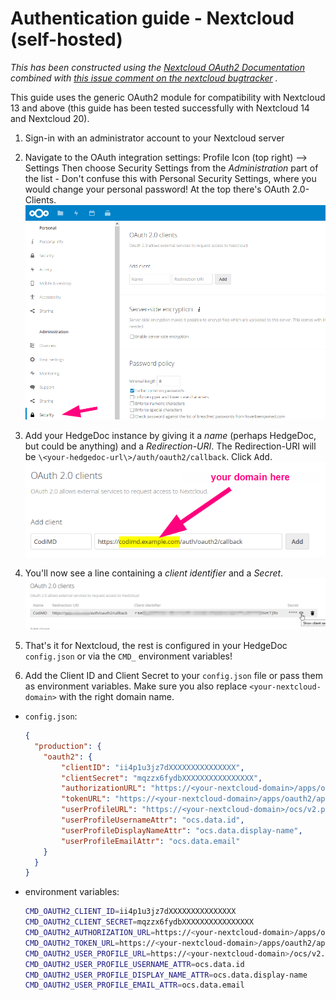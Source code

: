 # Authentication guide - Nextcloud (self-hosted)

*This has been constructed using
the [Nextcloud OAuth2 Documentation](https://docs.nextcloud.com/server/14/admin_manual/configuration_server/oauth2.html?highlight=oauth2)
combined
with [this issue comment on the nextcloud bugtracker](https://github.com/nextcloud/server/issues/5694#issuecomment-314761326)
.*

This guide uses the generic OAuth2 module for compatibility with Nextcloud 13 and above (this guide has been tested
successfully with Nextcloud 14 and Nextcloud 20).

1. Sign-in with an administrator account to your Nextcloud server

2. Navigate to the OAuth integration settings: Profile Icon (top right) --> Settings
   Then choose Security Settings from the *Administration* part of the list - Don't confuse this with Personal Security Settings, where you would change your personal password!
   At the top there's OAuth 2.0-Clients.  
   ![Where to find OAuth2 in Nextcloud](../../images/auth/nextcloud-oauth2-1-settings.png)

3. Add your HedgeDoc instance by giving it a *name* (perhaps HedgeDoc, but could be anything) and a *Redirection-URI*. The Redirection-URI will be `\<your-hedgedoc-url\>/auth/oauth2/callback`. Click <kbd>Add</kbd>.  
   ![Adding a client to Nextcloud](../../images/auth/nextcloud-oauth2-2-client-add.png)


4. You'll now see a line containing a *client identifier* and a *Secret*.
   ![Successfully added OAuth2-client](../../images/auth/nextcloud-oauth2-3-clientid-secret.png)

5. That's it for Nextcloud, the rest is configured in your HedgeDoc `config.json` or via the `CMD_` environment
   variables!

6. Add the Client ID and Client Secret to your `config.json` file or pass them as environment variables. Make sure you
   also replace `<your-nextcloud-domain>` with the right domain name.
  - `config.json`:

    ```json
    {
      "production": {
        "oauth2": {
            "clientID": "ii4p1u3jz7dXXXXXXXXXXXXXXX",
            "clientSecret": "mqzzx6fydbXXXXXXXXXXXXXXXX",
            "authorizationURL": "https://<your-nextcloud-domain>/apps/oauth2/authorize",
            "tokenURL": "https://<your-nextcloud-domain>/apps/oauth2/api/v1/token",
            "userProfileURL": "https://<your-nextcloud-domain>/ocs/v2.php/cloud/user?format=json",
            "userProfileUsernameAttr": "ocs.data.id",
            "userProfileDisplayNameAttr": "ocs.data.display-name",
            "userProfileEmailAttr": "ocs.data.email"
        }
      }
    }
    ```

  - environment variables:

    ```sh
    CMD_OAUTH2_CLIENT_ID=ii4p1u3jz7dXXXXXXXXXXXXXXX
    CMD_OAUTH2_CLIENT_SECRET=mqzzx6fydbXXXXXXXXXXXXXXXX
    CMD_OAUTH2_AUTHORIZATION_URL=https://<your-nextcloud-domain>/apps/oauth2/authorize
    CMD_OAUTH2_TOKEN_URL=https://<your-nextcloud-domain>/apps/oauth2/api/v1/token
    CMD_OAUTH2_USER_PROFILE_URL=https://<your-nextcloud-domain>/ocs/v2.php/cloud/user?format=json
    CMD_OAUTH2_USER_PROFILE_USERNAME_ATTR=ocs.data.id
    CMD_OAUTH2_USER_PROFILE_DISPLAY_NAME_ATTR=ocs.data.display-name
    CMD_OAUTH2_USER_PROFILE_EMAIL_ATTR=ocs.data.email
    ```
